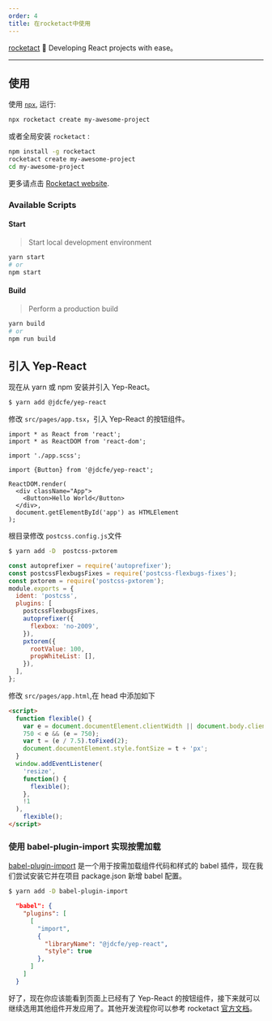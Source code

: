 ```yaml
---
order: 4
title: 在rocketact中使用
---
```


[rocketact](https://rocketact.js.org/) 🚀 Developing React projects with ease。

---

## 使用

使用 [`npx`](https://blog.npmjs.org/post/162869356040/introducing-npx-an-npm-package-runner), 运行:

```bash
npx rocketact create my-awesome-project
```

或者全局安装 `rocketact` :

```bash
npm install -g rocketact
rocketact create my-awesome-project
cd my-awesome-project
```

更多请点击 [Rocketact website](https://rocketact.js.org/).

### Available Scripts

#### Start

> Start local development environment

```bash
yarn start
# or
npm start
```

#### Build

> Perform a production build

```bash
yarn build
# or
npm run build
```

## 引入 Yep-React

现在从 yarn 或 npm 安装并引入 Yep-React。

```bash
$ yarn add @jdcfe/yep-react
```

修改 `src/pages/app.tsx`，引入 Yep-React 的按钮组件。

```tsx
import * as React from 'react';
import * as ReactDOM from 'react-dom';

import './app.scss';

import {Button} from '@jdcfe/yep-react';

ReactDOM.render(
  <div className="App">
    <Button>Hello World</Button>
  </div>,
  document.getElementById('app') as HTMLElement
);
```

根目录修改 `postcss.config.js`文件

```bash
$ yarn add -D  postcss-pxtorem
```

```js
const autoprefixer = require('autoprefixer');
const postcssFlexbugsFixes = require('postcss-flexbugs-fixes');
const pxtorem = require('postcss-pxtorem');
module.exports = {
  ident: 'postcss',
  plugins: [
    postcssFlexbugsFixes,
    autoprefixer({
      flexbox: 'no-2009',
    }),
    pxtorem({
      rootValue: 100,
      propWhiteList: [],
    }),
  ],
};
```

修改 `src/pages/app.html`,在 head 中添加如下

```html
<script>
  function flexible() {
    var e = document.documentElement.clientWidth || document.body.clientWidth;
    750 < e && (e = 750);
    var t = (e / 7.5).toFixed(2);
    document.documentElement.style.fontSize = t + 'px';
  }
  window.addEventListener(
    'resize',
    function() {
      flexible();
    },
    !1
  ),
    flexible();
</script>
```

### 使用 babel-plugin-import 实现按需加载

[babel-plugin-import](https://github.com/ant-design/babel-plugin-import) 是一个用于按需加载组件代码和样式的 babel 插件，现在我们尝试安装它并在项目 package.json 新增 babel 配置。

```bash
$ yarn add -D babel-plugin-import
```

```package.json
  "babel": {
    "plugins": [
      [
        "import",
        {
          "libraryName": "@jdcfe/yep-react",
          "style": true
        },
      ]
    ]
  }
```

好了，现在你应该能看到页面上已经有了 Yep-React 的按钮组件，接下来就可以继续选用其他组件开发应用了。其他开发流程你可以参考 rocketact [官方文档](https://rocketact.js.org/)。
